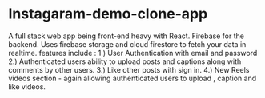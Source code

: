 # Instagaram-demo-clone-app
A full stack web app being front-end heavy with React. Firebase for the backend. Uses firebase storage and cloud firestore to fetch your data in realtime.  features include : 1.) User Authentication with email and password 2.) Authenticated users ability to upload posts and captions along with comments by other users. 3.) Like other posts with sign in. 4.) New Reels videos section - again allowing authenticated users to upload , caption and like videos.
